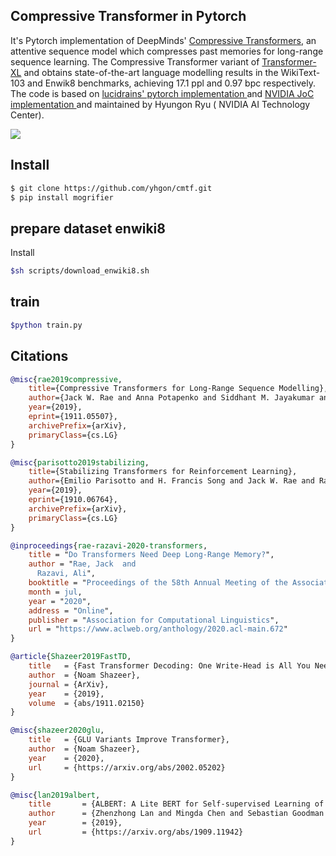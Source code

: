 

## Compressive Transformer in Pytorch

It's Pytorch implementation of DeepMinds' <a href="https://arxiv.org/abs/1911.05507">Compressive Transformers</a>, an attentive sequence model which compresses past memories for long-range sequence learning.   The Compressive Transformer variant of <a href="https://arxiv.org/abs/1901.02860"> Transformer-XL</a> and obtains state-of-the-art language modelling results in the WikiText-103 and Enwik8 benchmarks, achieving 17.1 ppl and 0.97 bpc respectively. The code is based on <a href ="https://github.com/lucidrains/compressive-transformer-pytorch"> lucidrains' pytorch implementation </a> and  <a href="https://github.com/NVIDIA/DeepLearningExamples/tree/master/PyTorch/LanguageModeling/Transformer-XL/pytorch"> NVIDIA JoC implementation </a> and maintained by Hyungon Ryu ( NVIDIA AI Technology Center).


<img src="./memory.png"></img>



## Install

```bash
$ git clone https://github.com/yhgon/cmtf.git 
$ pip install mogrifier
```


## prepare dataset enwiki8 

Install
```bash
$sh scripts/download_enwiki8.sh
```
## train 

 ```bash
 $python train.py
 ```


## Citations

```bibtex
@misc{rae2019compressive,
    title={Compressive Transformers for Long-Range Sequence Modelling},
    author={Jack W. Rae and Anna Potapenko and Siddhant M. Jayakumar and Timothy P. Lillicrap},
    year={2019},
    eprint={1911.05507},
    archivePrefix={arXiv},
    primaryClass={cs.LG}
}
```

```bibtex
@misc{parisotto2019stabilizing,
    title={Stabilizing Transformers for Reinforcement Learning},
    author={Emilio Parisotto and H. Francis Song and Jack W. Rae and Razvan Pascanu and Caglar Gulcehre and Siddhant M. Jayakumar and Max Jaderberg and Raphael Lopez Kaufman and Aidan Clark and Seb Noury and Matthew M. Botvinick and Nicolas Heess and Raia Hadsell},
    year={2019},
    eprint={1910.06764},
    archivePrefix={arXiv},
    primaryClass={cs.LG}
}
```

```bibtex
@inproceedings{rae-razavi-2020-transformers,
    title = "Do Transformers Need Deep Long-Range Memory?",
    author = "Rae, Jack  and
      Razavi, Ali",
    booktitle = "Proceedings of the 58th Annual Meeting of the Association for Computational Linguistics",
    month = jul,
    year = "2020",
    address = "Online",
    publisher = "Association for Computational Linguistics",
    url = "https://www.aclweb.org/anthology/2020.acl-main.672"
}
```

```bibtex
@article{Shazeer2019FastTD,
    title   = {Fast Transformer Decoding: One Write-Head is All You Need},
    author  = {Noam Shazeer},
    journal = {ArXiv},
    year    = {2019},
    volume  = {abs/1911.02150}
}
```

```bibtex
@misc{shazeer2020glu,
    title   = {GLU Variants Improve Transformer},
    author  = {Noam Shazeer},
    year    = {2020},
    url     = {https://arxiv.org/abs/2002.05202}
}
```

```bibtex
@misc{lan2019albert,
    title       = {ALBERT: A Lite BERT for Self-supervised Learning of Language Representations},
    author      = {Zhenzhong Lan and Mingda Chen and Sebastian Goodman and Kevin Gimpel and Piyush Sharma and Radu Soricut},
    year        = {2019},
    url         = {https://arxiv.org/abs/1909.11942}
}
```
